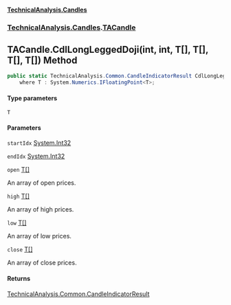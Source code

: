 #### [TechnicalAnalysis.Candles](TechnicalAnalysis.Candles.md 'TechnicalAnalysis.Candles')
### [TechnicalAnalysis.Candles](TechnicalAnalysis.Candles.md#TechnicalAnalysis.Candles 'TechnicalAnalysis.Candles').[TACandle](TACandle.md 'TechnicalAnalysis.Candles.TACandle')

## TACandle.CdlLongLeggedDoji<T>(int, int, T[], T[], T[], T[]) Method

```csharp
public static TechnicalAnalysis.Common.CandleIndicatorResult CdlLongLeggedDoji<T>(int startIdx, int endIdx, T[] open, T[] high, T[] low, T[] close)
    where T : System.Numerics.IFloatingPoint<T>;
```
#### Type parameters

<a name='TechnicalAnalysis.Candles.TACandle.CdlLongLeggedDoji_T_(int,int,T[],T[],T[],T[]).T'></a>

`T`
#### Parameters

<a name='TechnicalAnalysis.Candles.TACandle.CdlLongLeggedDoji_T_(int,int,T[],T[],T[],T[]).startIdx'></a>

`startIdx` [System.Int32](https://docs.microsoft.com/en-us/dotnet/api/System.Int32 'System.Int32')

<a name='TechnicalAnalysis.Candles.TACandle.CdlLongLeggedDoji_T_(int,int,T[],T[],T[],T[]).endIdx'></a>

`endIdx` [System.Int32](https://docs.microsoft.com/en-us/dotnet/api/System.Int32 'System.Int32')

<a name='TechnicalAnalysis.Candles.TACandle.CdlLongLeggedDoji_T_(int,int,T[],T[],T[],T[]).open'></a>

`open` [T](TACandle.CdlLongLeggedDoji_T_(int,int,T[],T[],T[],T[]).md#TechnicalAnalysis.Candles.TACandle.CdlLongLeggedDoji_T_(int,int,T[],T[],T[],T[]).T 'TechnicalAnalysis.Candles.TACandle.CdlLongLeggedDoji<T>(int, int, T[], T[], T[], T[]).T')[[]](https://docs.microsoft.com/en-us/dotnet/api/System.Array 'System.Array')

An array of open prices.

<a name='TechnicalAnalysis.Candles.TACandle.CdlLongLeggedDoji_T_(int,int,T[],T[],T[],T[]).high'></a>

`high` [T](TACandle.CdlLongLeggedDoji_T_(int,int,T[],T[],T[],T[]).md#TechnicalAnalysis.Candles.TACandle.CdlLongLeggedDoji_T_(int,int,T[],T[],T[],T[]).T 'TechnicalAnalysis.Candles.TACandle.CdlLongLeggedDoji<T>(int, int, T[], T[], T[], T[]).T')[[]](https://docs.microsoft.com/en-us/dotnet/api/System.Array 'System.Array')

An array of high prices.

<a name='TechnicalAnalysis.Candles.TACandle.CdlLongLeggedDoji_T_(int,int,T[],T[],T[],T[]).low'></a>

`low` [T](TACandle.CdlLongLeggedDoji_T_(int,int,T[],T[],T[],T[]).md#TechnicalAnalysis.Candles.TACandle.CdlLongLeggedDoji_T_(int,int,T[],T[],T[],T[]).T 'TechnicalAnalysis.Candles.TACandle.CdlLongLeggedDoji<T>(int, int, T[], T[], T[], T[]).T')[[]](https://docs.microsoft.com/en-us/dotnet/api/System.Array 'System.Array')

An array of low prices.

<a name='TechnicalAnalysis.Candles.TACandle.CdlLongLeggedDoji_T_(int,int,T[],T[],T[],T[]).close'></a>

`close` [T](TACandle.CdlLongLeggedDoji_T_(int,int,T[],T[],T[],T[]).md#TechnicalAnalysis.Candles.TACandle.CdlLongLeggedDoji_T_(int,int,T[],T[],T[],T[]).T 'TechnicalAnalysis.Candles.TACandle.CdlLongLeggedDoji<T>(int, int, T[], T[], T[], T[]).T')[[]](https://docs.microsoft.com/en-us/dotnet/api/System.Array 'System.Array')

An array of close prices.

#### Returns
[TechnicalAnalysis.Common.CandleIndicatorResult](https://docs.microsoft.com/en-us/dotnet/api/TechnicalAnalysis.Common.CandleIndicatorResult 'TechnicalAnalysis.Common.CandleIndicatorResult')